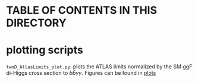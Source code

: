 # TABLE OF CONTENTS IN THIS DIRECTORY

# plotting scripts

`twoD_AtlasLimits_plot.py`: plots the ATLAS limits normalized by the SM ggF di-Higgs cross section to $b\bar{b}\gamma\gamma$. Figures can be found in [plots](plots)
